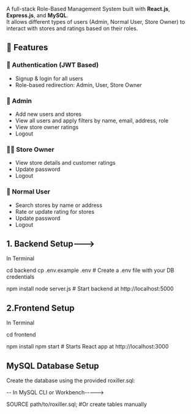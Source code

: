 
A full-stack Role-Based Management System built with **React.js**, **Express.js**, and **MySQL**.  
It allows different types of users (Admin, Normal User, Store Owner) to interact with stores and ratings based on their roles.

## 📌 Features

### 🔐 Authentication (JWT Based)
- Signup & login for all users
- Role-based redirection: Admin, User, Store Owner

### 👤 Admin
- Add new users and stores
- View all users and apply filters by name, email, address, role
- View store owner ratings
- Logout

### 🧑‍💼 Store Owner
- View store details and customer ratings
- Update password
- Logout

### 🙋 Normal User
- Search stores by name or address
- Rate or update rating for stores
- Update password
- Logout


##   1. Backend Setup--->
In Terminal

cd backend
cp .env.example .env       # Create a .env file with your DB credentials

npm install
node server.js             # Start backend at http://localhost:5000


## 2.Frontend Setup
In Terminal

cd frontend


npm install
npm start                 # Starts React app at http://localhost:3000



## MySQL Database Setup
Create the database using the provided roxiller.sql:

-- In MySQL CLI or Workbench----->

SOURCE path/to/roxiller.sql;  #Or create tables manually